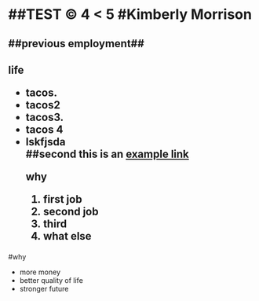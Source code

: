 
##TEST
&copy; 
4 < 5
#Kimberly Morrison
==================
##previous employment##
------------------
life <ul><li>tacos.<li>tacos2<li>tacos3.<li>tacos 4<li>lskfjsda</li>
##second
this is an [example link](hotmail.com) <p>why<ol><li>first job<li>second job <li>third<li>what else
-----
#why
<ul><li>more money<li>better quality of life<li>stronger future


